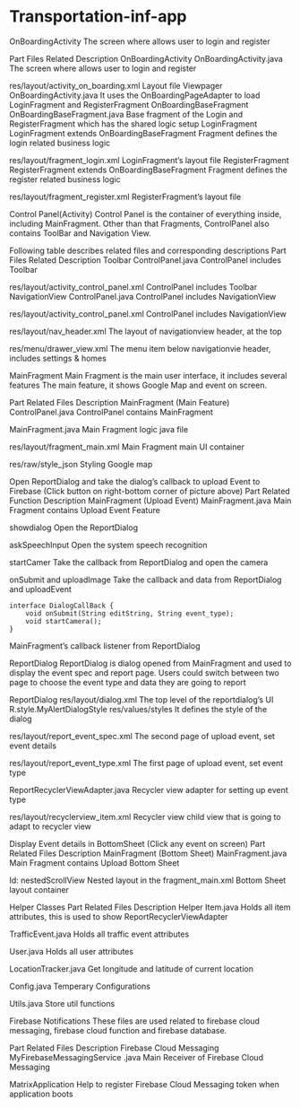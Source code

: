 # Transportation-inf-app

OnBoardingActivity
The screen where allows user to login and register


Part
Files Related
Description
OnBoardingActivity
OnBoardingActivity.java
The screen where allows user to login and register


res/layout/activity_on_boarding.xml
Layout file
Viewpager
OnBoardingActivity.java
It uses the OnBoardingPageAdapter to load LoginFragment and RegisterFragment
OnBoardingBaseFragment
OnBoardingBaseFragment.java
Base fragment of the Login and RegisterFragment which has the shared logic setup
LoginFragment
LoginFragment extends OnBoardingBaseFragment
Fragment defines the login related business logic


res/layout/fragment_login.xml
LoginFragment’s layout file
RegisterFragment
RegisterFragment extends OnBoardingBaseFragment
Fragment defines the register related business logic


res/layout/fragment_register.xml
RegisterFragment’s  layout file




Control Panel(Activity)
Control Panel is the container of everything inside, including MainFragment. Other than that Fragments, ControlPanel also contains ToolBar and Navigation View.

Following table describes related files and corresponding descriptions 
Part
Files Related
Description
Toolbar
ControlPanel.java
ControlPanel includes Toolbar


res/layout/activity_control_panel.xml
ControlPanel includes Toolbar
NavigationView
ControlPanel.java
ControlPanel includes NavigationView


res/layout/activity_control_panel.xml
ControlPanel includes NavigationView


res/layout/nav_header.xml
The layout of navigationview header, at the top 


res/menu/drawer_view.xml
The menu item below navigationvie header, includes settings & homes


MainFragment
Main Fragment is the main user interface, it includes several features
The main feature, it shows Google Map and event on screen.



Part 
Related Files
Description
MainFragment (Main Feature)
ControlPanel.java
ControlPanel contains MainFragment


MainFragment.java
Main Fragment logic java file 


res/layout/fragment_main.xml
Main Fragment main UI container


res/raw/style_json
Styling Google map

Open ReportDialog and take the dialog’s callback to upload Event to Firebase (Click button on right-bottom corner of picture above)
Part 
Related Function
Description
MainFragment (Upload Event)
MainFragment.java
Main Fragment contains Upload Event Feature 


showdialog 
Open the ReportDialog


askSpeechInput
Open the system speech recognition 


startCamer
Take the callback from ReportDialog and open the camera


onSubmit and uploadImage
Take the callback and data from ReportDialog and uploadEvent


    interface DialogCallBack {
        void onSubmit(String editString, String event_type);
        void startCamera();
    }


MainFragment’s callback listener from ReportDialog


ReportDialog
ReportDialog is dialog opened from MainFragment and used to display the event spec and report page. Users could switch between two page to choose the event type and data they are going to report

ReportDialog
res/layout/dialog.xml
The top level of the reportdialog’s UI
R.style.MyAlertDialogStyle
res/values/styles
It defines the style of the dialog


res/layout/report_event_spec.xml
The second page of upload event, set event details


res/layout/report_event_type.xml
The first page of upload event, set event type


ReportRecyclerViewAdapter.java
Recycler view adapter for setting up event type


res/layout/recyclerview_item.xml
Recycler view child view that is going to adapt to recycler view

Display Event details in BottomSheet (Click any event on screen)
Part 
Related Files
Description
MainFragment (Bottom Sheet)
MainFragment.java
Main Fragment contains Upload Bottom Sheet


Id: nestedScrollView
Nested layout in the fragment_main.xml
Bottom Sheet layout container



Helper Classes
Part 
Related Files
Description
Helper
Item.java
Holds all item attributes, this is used to show ReportRecyclerViewAdapter


TrafficEvent.java
Holds all traffic event attributes


User.java
Holds all user attributes


LocationTracker.java
Get longitude and latitude of current location


Config.java
Temperary Configurations 


Utils.java
Store util functions


Firebase Notifications
These files are used related to firebase cloud messaging, firebase cloud function and firebase database.

Part 
Related Files
Description
Firebase Cloud Messaging
MyFirebaseMessagingService
.java
Main Receiver of Firebase Cloud Messaging


MatrixApplication
Help to register Firebase Cloud Messaging token when application boots





